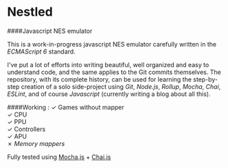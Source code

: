 # Nestled

####Javascript NES emulator

This is a work-in-progress javascript NES emulator carefully written in the *ECMAScript 6* standard.

I've put a lot of efforts into writing beautiful, well organized and easy to understand code, and the same applies to the Git commits themselves. The repository, with its complete history, can be used for learning the step-by-step creation of a solo side-project using *Git*, *Node.js*, *Rollup*, *Mocha*, *Chai*, *ESLint*, and of course *Javascript* (currently writing a blog about all this).

####Working :
  ✓ Games without mapper  
  ✓ CPU  
  ✓ PPU  
  ✓ Controllers  
  ✓ APU  
  ✗ *Memory mappers*  

Fully tested using [Mocha.js](http://mochajs.org/) + [Chai.js](http://chaijs.com/)
